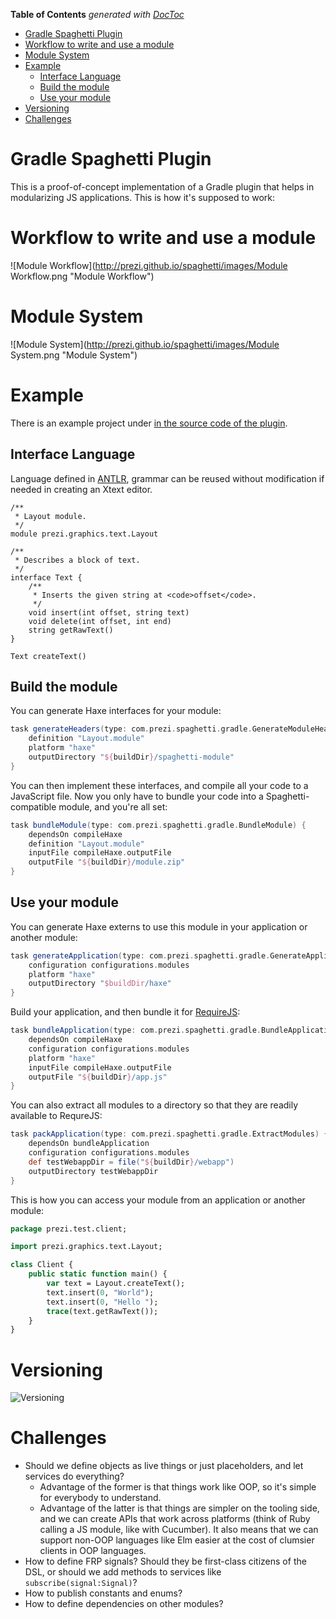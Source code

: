 **Table of Contents**  *generated with [DocToc](http://doctoc.herokuapp.com/)*

- [Gradle Spaghetti Plugin](#gradle-spaghetti-plugin)
- [Workflow to write and use a module](#workflow-to-write-and-use-a-module)
- [Module System](#module-system)
- [Example](#example)
	- [Interface Language](#interface-language)
	- [Build the module](#build-the-module)
	- [Use your module](#use-your-module)
- [Versioning](#versioning)
- [Challenges](#challenges)

Gradle Spaghetti Plugin
=======================

This is a proof-of-concept implementation of a Gradle plugin that helps in modularizing JS applications. This is how it's supposed to work:

# Workflow to write and use a module

![Module Workflow](http://prezi.github.io/spaghetti/images/Module Workflow.png "Module Workflow")

# Module System

![Module System](http://prezi.github.io/spaghetti/images/Module System.png "Module System")

# Example

There is an example project under [in the source code of the plugin](tree/master/gradle-spaghetti-plugin/src/test/at).

## Interface Language

Language defined in [ANTLR](http://antlr.org/), grammar can be reused without modification if needed in creating an Xtext editor.

```
/**
 * Layout module.
 */
module prezi.graphics.text.Layout

/**
 * Describes a block of text.
 */
interface Text {
	/**
	 * Inserts the given string at <code>offset</code>.
	 */
	void insert(int offset, string text)
	void delete(int offset, int end)
	string getRawText()
}

Text createText()
```

## Build the module

You can generate Haxe interfaces for your module:

```groovy
task generateHeaders(type: com.prezi.spaghetti.gradle.GenerateModuleHeaders) {
	definition "Layout.module"
	platform "haxe"
	outputDirectory "${buildDir}/spaghetti-module"
}
```

You can then implement these interfaces, and compile all your code to a JavaScript file. Now you only have to bundle your code into a Spaghetti-compatible module, and you're all set:

```groovy
task bundleModule(type: com.prezi.spaghetti.gradle.BundleModule) {
	dependsOn compileHaxe
	definition "Layout.module"
	inputFile compileHaxe.outputFile
	outputFile "${buildDir}/module.zip"
}
```

## Use your module

You can generate Haxe externs to use this module in your application or another module:

```groovy
task generateApplication(type: com.prezi.spaghetti.gradle.GenerateApplication) {
	configuration configurations.modules
	platform "haxe"
	outputDirectory "$buildDir/haxe"
}
```

Build your application, and then bundle it for [RequireJS](http://requirejs.org/):

```groovy
task bundleApplication(type: com.prezi.spaghetti.gradle.BundleApplication) {
	dependsOn compileHaxe
	configuration configurations.modules
	platform "haxe"
	inputFile compileHaxe.outputFile
	outputFile "${buildDir}/app.js"
}
```

You can also extract all modules to a directory so that they are readily available to RequreJS:

```groovy
task packApplication(type: com.prezi.spaghetti.gradle.ExtractModules) {
	dependsOn bundleApplication
	configuration configurations.modules
	def testWebappDir = file("${buildDir}/webapp")
	outputDirectory testWebappDir
}
```

This is how you can access your module from an application or another module:

```haxe
package prezi.test.client;

import prezi.graphics.text.Layout;

class Client {
	public static function main() {
		var text = Layout.createText();
		text.insert(0, "World");
		text.insert(0, "Hello ");
		trace(text.getRawText());
	}
}
```

# Versioning

![Versioning](http://prezi.github.io/spaghetti/images/Versioning.png "Versioning")


# Challenges

* Should we define objects as live things or just placeholders, and let services do everything?
	* Advantage of the former is that things work like OOP, so it's simple for everybody to understand.
	* Advantage of the latter is that things are simpler on the tooling side, and we can create APIs that work across platforms (think of Ruby calling a JS module, like with Cucumber). It also means that we can support non-OOP languages like Elm easier at the cost of clumsier clients in OOP languages.
* How to define FRP signals? Should they be first-class citizens of the DSL, or should we add methods to services like `subscribe(signal:Signal)`?
* How to publish constants and enums?
* How to define dependencies on other modules?
